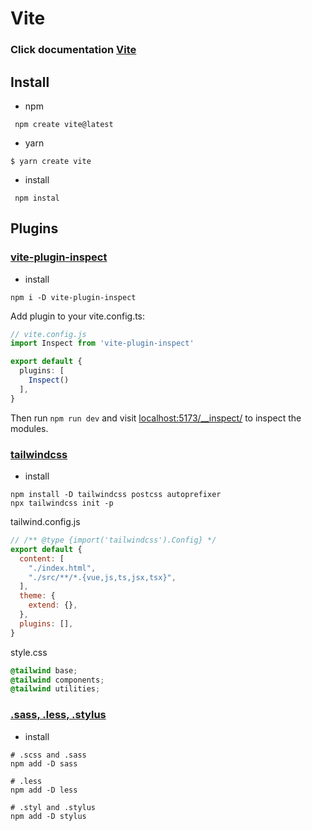 # Vite

 ### Click documentation [Vite](https://vitejs.dev/)

 ## Install
* npm 
```
 npm create vite@latest
```
* yarn
```
$ yarn create vite
```
* install
```
 npm instal
```

 ## Plugins

  ### [vite-plugin-inspect](https://github.com/antfu/vite-plugin-inspect)

* install
```
npm i -D vite-plugin-inspect
```
Add plugin to your vite.config.ts:

```ts
// vite.config.js
import Inspect from 'vite-plugin-inspect'

export default {
  plugins: [
    Inspect()
  ],
}
```
Then run `npm run dev` and visit [localhost:5173/__inspect/](http://localhost:5173/__inspect/) to inspect the modules.

### [tailwindcss](https://tailwindcss.com/docs/guides/vite#vue)

* install
```
npm install -D tailwindcss postcss autoprefixer
npx tailwindcss init -p
```
tailwind.config.js
```js
// /** @type {import('tailwindcss').Config} */
export default {
  content: [
    "./index.html",
    "./src/**/*.{vue,js,ts,jsx,tsx}",
  ],
  theme: {
    extend: {},
  },
  plugins: [],
}
```
style.css
```css
@tailwind base;
@tailwind components;
@tailwind utilities;
```
### [.sass, .less, .stylus](https://vitejs.dev/guide/features.html#css)

* install
```
# .scss and .sass
npm add -D sass

# .less
npm add -D less

# .styl and .stylus
npm add -D stylus
```